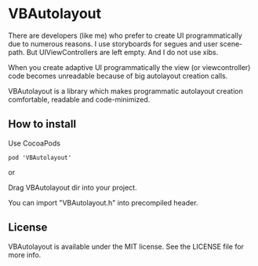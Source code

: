 VBAutolayout
===========

There are developers (like me) who prefer to create UI programmatically due to numerous reasons. I use storyboards for segues and user scene-path. But UIViewControllers are left empty. And I do not use xibs.

When you create adaptive UI programmatically the view (or viewcontroller) code becomes unreadable because of big autolayout creation calls.

VBAutolayout is a library which makes programmatic autolayout creation comfortable, readable and code-minimized.

## How to install
Use CocoaPods

    pod 'VBAutolayout'

or

Drag VBAutolayout dir into your project.

You can import "VBAutolayout.h" into precompiled header.

## License
VBAutolayout is available under the MIT license. See the LICENSE file for more info.

